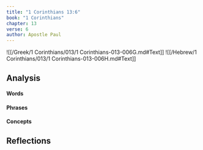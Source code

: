 ```yaml
---
title: "1 Corinthians 13:6"
book: "1 Corinthians"
chapter: 13
verse: 6
author: Apostle Paul
---
```

![[/Greek/1 Corinthians/013/1 Corinthians-013-006G.md#Text]]
![[/Hebrew/1 Corinthians/013/1 Corinthians-013-006H.md#Text]]

## Analysis

#### Words

#### Phrases

#### Concepts

## Reflections
